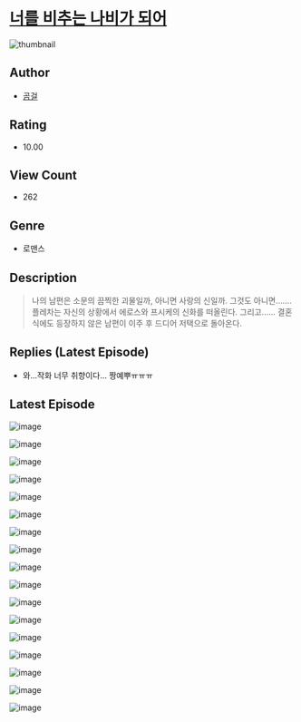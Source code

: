 # [너를 비추는 나비가 되어](https://comic.naver.com/bestChallenge/list?titleId=810430)
![thumbnail](https://image-comic.pstatic.net/user_contents_data/challenge_comic/2023/05/23/320728/upload_3906983059034224185_480x623.jpeg)

## Author
- [곰걸](https://comic.naver.com/artistTitle?id=320728)

## Rating
- 10.00

## View Count
- 262

## Genre
- 로맨스

## Description
> 나의 남편은 소문의 끔찍한 괴물일까, 아니면 사랑의 신일까. 그것도 아니면……. 플레차는 자신의 상황에서 에로스와 프시케의 신화를 떠올린다. 그리고…… 결혼식에도 등장하지 않은 남편이 이주 후 드디어 저택으로 돌아온다.

## Replies (Latest Episode)
- 와...작화 너무 취향이다... 짱예뿌ㅠㅠㅠ

## Latest Episode
![image](https://image-comic.pstatic.net/user_contents_data/challenge_comic/2023/05/23/320728/upload_3702581445855819622.jpeg)

![image](https://image-comic.pstatic.net/user_contents_data/challenge_comic/2023/05/23/320728/upload_4048799158921211959.jpeg)

![image](https://image-comic.pstatic.net/user_contents_data/challenge_comic/2023/05/23/320728/upload_7149008538027844147.jpeg)

![image](https://image-comic.pstatic.net/user_contents_data/challenge_comic/2023/05/23/320728/upload_4135205170086754612.jpeg)

![image](https://image-comic.pstatic.net/user_contents_data/challenge_comic/2023/05/23/320728/upload_7149239439778526306.jpeg)

![image](https://image-comic.pstatic.net/user_contents_data/challenge_comic/2023/05/23/320728/upload_4122263935388038500.jpeg)

![image](https://image-comic.pstatic.net/user_contents_data/challenge_comic/2023/05/23/320728/upload_3832903470934090803.jpeg)

![image](https://image-comic.pstatic.net/user_contents_data/challenge_comic/2023/05/23/320728/upload_7089851303448634678.jpeg)

![image](https://image-comic.pstatic.net/user_contents_data/challenge_comic/2023/05/23/320728/upload_3630521631239385397.jpeg)

![image](https://image-comic.pstatic.net/user_contents_data/challenge_comic/2023/05/23/320728/upload_3689967848378218800.jpeg)

![image](https://image-comic.pstatic.net/user_contents_data/challenge_comic/2023/05/23/320728/upload_3977630885975450678.jpeg)

![image](https://image-comic.pstatic.net/user_contents_data/challenge_comic/2023/05/23/320728/upload_7220506260812149047.jpeg)

![image](https://image-comic.pstatic.net/user_contents_data/challenge_comic/2023/05/23/320728/upload_4051328045127185456.jpeg)

![image](https://image-comic.pstatic.net/user_contents_data/challenge_comic/2023/05/23/320728/upload_3834026979329782585.jpeg)

![image](https://image-comic.pstatic.net/user_contents_data/challenge_comic/2023/05/23/320728/upload_7161626339406327907.jpeg)

![image](https://image-comic.pstatic.net/user_contents_data/challenge_comic/2023/05/23/320728/upload_7306017479077476449.jpeg)

![image](https://image-comic.pstatic.net/user_contents_data/challenge_comic/2023/05/23/320728/upload_7220455696162711095.jpeg)
